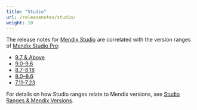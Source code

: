 ```yaml
---
title: "Studio"
url: /releasenotes/studio/
weight: 10
---
```


The release notes for [Mendix Studio](/releasenotes/studio/) are correlated with the version ranges of [Mendix Studio Pro](/releasenotes/studio-pro/): 

* [9.7 & Above](/releasenotes/studio/9.7-and-above/)
* [9.0-9.6](/releasenotes/studio/9.0-9.6/)
* [8.7-8.18](/releasenotes/studio/8.7-8.18/)
* [8.0–8.6](/releasenotes/studio/8.0-8.6/)
* [7.11-7.23](/releasenotes/studio/7.11-7.23/)

For details on how Studio ranges relate to Mendix versions, see [Studio Ranges & Mendix Versions](/studio/general-versions/).
